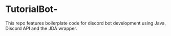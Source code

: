 # TutorialBot-
This repo features boilerplate code for discord bot development using Java, Discord API and the JDA wrapper.
